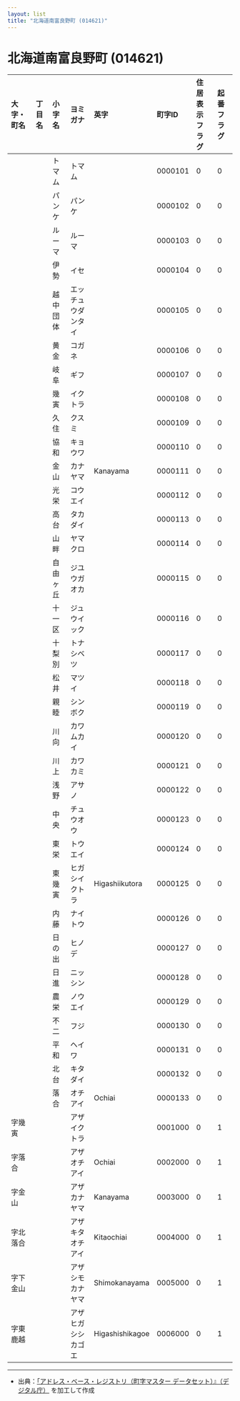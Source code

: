 ```yaml
---
layout: list
title: "北海道南富良野町 (014621)"
---
```


# 北海道南富良野町 (014621)

| 大字・町名 | 丁目名 | 小字名 | ヨミガナ | 英字 | 町字ID | 住居表示フラグ | 起番フラグ |
|:---|:---|:---|:---|:---|:---|:---|:---|
|  |  | トマム | トマム |  | 0000101 | 0 | 0 |
|  |  | パンケ | パンケ |  | 0000102 | 0 | 0 |
|  |  | ルーマ | ルーマ |  | 0000103 | 0 | 0 |
|  |  | 伊勢 | イセ |  | 0000104 | 0 | 0 |
|  |  | 越中団体 | エッチュウダンタイ |  | 0000105 | 0 | 0 |
|  |  | 黄金 | コガネ |  | 0000106 | 0 | 0 |
|  |  | 岐阜 | ギフ |  | 0000107 | 0 | 0 |
|  |  | 幾寅 | イクトラ |  | 0000108 | 0 | 0 |
|  |  | 久住 | クスミ |  | 0000109 | 0 | 0 |
|  |  | 協和 | キョウワ |  | 0000110 | 0 | 0 |
|  |  | 金山 | カナヤマ | Kanayama | 0000111 | 0 | 0 |
|  |  | 光栄 | コウエイ |  | 0000112 | 0 | 0 |
|  |  | 高台 | タカダイ |  | 0000113 | 0 | 0 |
|  |  | 山畔 | ヤマクロ |  | 0000114 | 0 | 0 |
|  |  | 自由ヶ丘 | ジユウガオカ |  | 0000115 | 0 | 0 |
|  |  | 十一区 | ジュウイック |  | 0000116 | 0 | 0 |
|  |  | 十梨別 | トナシベツ |  | 0000117 | 0 | 0 |
|  |  | 松井 | マツイ |  | 0000118 | 0 | 0 |
|  |  | 親睦 | シンボク |  | 0000119 | 0 | 0 |
|  |  | 川向 | カワムカイ |  | 0000120 | 0 | 0 |
|  |  | 川上 | カワカミ |  | 0000121 | 0 | 0 |
|  |  | 浅野 | アサノ |  | 0000122 | 0 | 0 |
|  |  | 中央 | チュウオウ |  | 0000123 | 0 | 0 |
|  |  | 東栄 | トウエイ |  | 0000124 | 0 | 0 |
|  |  | 東幾寅 | ヒガシイクトラ | Higashiikutora | 0000125 | 0 | 0 |
|  |  | 内藤 | ナイトウ |  | 0000126 | 0 | 0 |
|  |  | 日の出 | ヒノデ |  | 0000127 | 0 | 0 |
|  |  | 日進 | ニッシン |  | 0000128 | 0 | 0 |
|  |  | 農栄 | ノウエイ |  | 0000129 | 0 | 0 |
|  |  | 不二 | フジ |  | 0000130 | 0 | 0 |
|  |  | 平和 | ヘイワ |  | 0000131 | 0 | 0 |
|  |  | 北台 | キタダイ |  | 0000132 | 0 | 0 |
|  |  | 落合 | オチアイ | Ochiai | 0000133 | 0 | 0 |
| 字幾寅 |  |  | アザイクトラ |  | 0001000 | 0 | 1 |
| 字落合 |  |  | アザオチアイ | Ochiai | 0002000 | 0 | 1 |
| 字金山 |  |  | アザカナヤマ | Kanayama | 0003000 | 0 | 1 |
| 字北落合 |  |  | アザキタオチアイ | Kitaochiai | 0004000 | 0 | 1 |
| 字下金山 |  |  | アザシモカナヤマ | Shimokanayama | 0005000 | 0 | 1 |
| 字東鹿越 |  |  | アザヒガシシカゴエ | Higashishikagoe | 0006000 | 0 | 1 |

---

- 出典：[「アドレス・ベース・レジストリ（町字マスター データセット）』（デジタル庁）](https://www.digital.go.jp/policies/base_registry_address/) を加工して作成